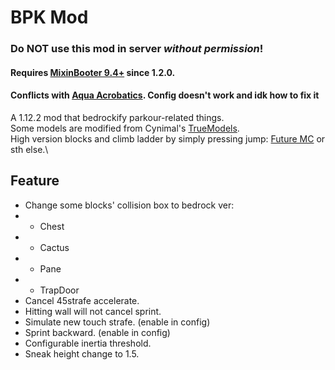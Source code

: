 # BPK Mod
### Do **NOT** use this mod in server *without permission*!
#### **Requires [MixinBooter 9.4+](https://modrinth.com/mod/mixinbooter) since 1.2.0.**
#### **Conflicts with [Aqua Acrobatics](https://github.com/embeddedt/aquaacrobatics). Config doesn't work and idk how to fix it**
A 1.12.2 mod that bedrockify parkour-related things.\
Some models are modified from Cynimal's [TrueModels](https://www.curseforge.com/minecraft/texture-packs/truemodels).\
High version blocks and climb ladder by simply pressing jump: [Future MC](https://github.com/thedarkcolour/Future-MC) or sth else.\
## Feature
- Change some blocks' collision box to bedrock ver:
- - Chest
- - Cactus
- - Pane
- - TrapDoor
- Cancel 45strafe accelerate.
- Hitting wall will not cancel sprint.
- Simulate new touch strafe. (enable in config)
- Sprint backward. (enable in config)
- Configurable inertia threshold.
- Sneak height change to 1.5.